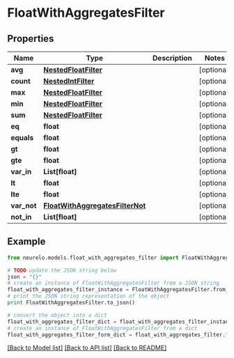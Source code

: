 # FloatWithAggregatesFilter


## Properties
Name | Type | Description | Notes
------------ | ------------- | ------------- | -------------
**avg** | [**NestedFloatFilter**](NestedFloatFilter.md) |  | [optional] 
**count** | [**NestedIntFilter**](NestedIntFilter.md) |  | [optional] 
**max** | [**NestedFloatFilter**](NestedFloatFilter.md) |  | [optional] 
**min** | [**NestedFloatFilter**](NestedFloatFilter.md) |  | [optional] 
**sum** | [**NestedFloatFilter**](NestedFloatFilter.md) |  | [optional] 
**eq** | **float** |  | [optional] 
**equals** | **float** |  | [optional] 
**gt** | **float** |  | [optional] 
**gte** | **float** |  | [optional] 
**var_in** | **List[float]** |  | [optional] 
**lt** | **float** |  | [optional] 
**lte** | **float** |  | [optional] 
**var_not** | [**FloatWithAggregatesFilterNot**](FloatWithAggregatesFilterNot.md) |  | [optional] 
**not_in** | **List[float]** |  | [optional] 

## Example

```python
from neurelo.models.float_with_aggregates_filter import FloatWithAggregatesFilter

# TODO update the JSON string below
json = "{}"
# create an instance of FloatWithAggregatesFilter from a JSON string
float_with_aggregates_filter_instance = FloatWithAggregatesFilter.from_json(json)
# print the JSON string representation of the object
print FloatWithAggregatesFilter.to_json()

# convert the object into a dict
float_with_aggregates_filter_dict = float_with_aggregates_filter_instance.to_dict()
# create an instance of FloatWithAggregatesFilter from a dict
float_with_aggregates_filter_form_dict = float_with_aggregates_filter.from_dict(float_with_aggregates_filter_dict)
```
[[Back to Model list]](../README.md#documentation-for-models) [[Back to API list]](../README.md#documentation-for-api-endpoints) [[Back to README]](../README.md)


